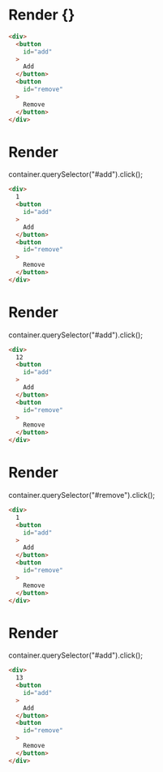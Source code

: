 # Render {}
```html
<div>
  <button
    id="add"
  >
    Add
  </button>
  <button
    id="remove"
  >
    Remove
  </button>
</div>
```


# Render 
container.querySelector("#add").click();

```html
<div>
  1
  <button
    id="add"
  >
    Add
  </button>
  <button
    id="remove"
  >
    Remove
  </button>
</div>
```


# Render 
container.querySelector("#add").click();

```html
<div>
  12
  <button
    id="add"
  >
    Add
  </button>
  <button
    id="remove"
  >
    Remove
  </button>
</div>
```


# Render 
container.querySelector("#remove").click();

```html
<div>
  1
  <button
    id="add"
  >
    Add
  </button>
  <button
    id="remove"
  >
    Remove
  </button>
</div>
```


# Render 
container.querySelector("#add").click();

```html
<div>
  13
  <button
    id="add"
  >
    Add
  </button>
  <button
    id="remove"
  >
    Remove
  </button>
</div>
```
